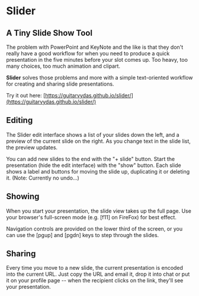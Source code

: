 # Slider

## A Tiny Slide Show Tool

The problem with PowerPoint and KeyNote and the like is that they
don't really have a good workflow for when you need to produce a quick
presentation in the five minutes before your slot comes up. Too heavy,
too many choices, too much animation and clipart.

**Slider** solves those problems and more with a simple text-oriented
workflow for creating and sharing slide presentations.

Try it out here: [https://guitarvydas.github.io/slider/](https://guitarvydas.github.io/slider/)

## Editing

The Slider edit interface shows a list of your slides down the left,
and a preview of the current slide on the right. As you change text in
the slide list, the preview updates.

You can add new slides to the end with the "+ slide" button. Start the
presentation (hide the edit interface) with the "show" button. Each
slide shows a label and buttons for moving the slide up, duplicating
it or deleting it. (Note: Currently no undo...)

## Showing

When you start your presentation, the slide view takes up the full
page. Use your browser's full-screen mode (e.g. [f11] on FireFox) for
best effect. 

Navigation controls are provided on the lower third of the screen, or
you can use the [pgup] and [pgdn] keys to step through the slides.

## Sharing

Every time you move to a new slide, the current presentation is
encoded into the current URL. Just copy the URL and email it, drop it
into chat or put it on your profile page -- when the recipient clicks
on the link, they'll see your presentation.
